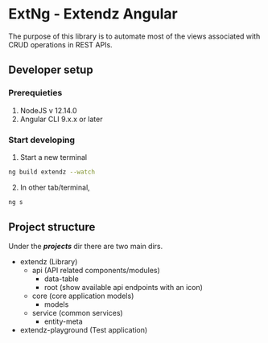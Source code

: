 # ExtNg - Extendz Angular

The purpose of this library is to automate most of the views associated with CRUD operations in REST APIs.

## Developer setup

### Prerequieties

1. NodeJS v 12.14.0
2. Angular CLI 9.x.x or later

### Start developing

1. Start a new terminal

```bash
ng build extendz --watch
```

2. In other tab/terminal,

```bash
ng s
```

## Project structure

Under the **_projects_** dir there are two main dirs.

- extendz (Library)
  - api (API related components/modules)
    - data-table
    - root (show available api endpoints with an icon)
  - core (core application models)
    - models
  - service (common services)
    - entity-meta
- extendz-playground (Test application)
